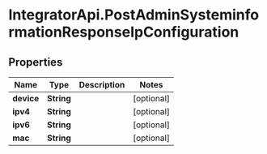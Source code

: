 # IntegratorApi.PostAdminSysteminformationResponseIpConfiguration

## Properties

Name | Type | Description | Notes
------------ | ------------- | ------------- | -------------
**device** | **String** |  | [optional] 
**ipv4** | **String** |  | [optional] 
**ipv6** | **String** |  | [optional] 
**mac** | **String** |  | [optional] 



